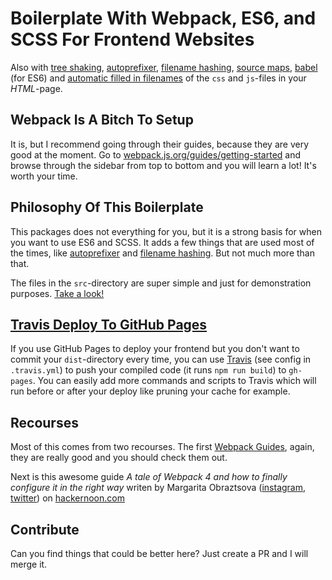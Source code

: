 # Boilerplate With Webpack, ES6, and SCSS For Frontend Websites

Also with [tree shaking](https://webpack.js.org/guides/tree-shaking/), [autoprefixer](https://github.com/postcss/autoprefixer), [filename hashing](https://github.com/webpack-contrib/mini-css-extract-plugin#long-term-caching), [source maps](https://webpack.js.org/configuration/devtool/), [babel](https://babeljs.io/) (for ES6) and [automatic filled in filenames](https://github.com/jantimon/html-webpack-plugin) of the `css` and `js`-files in your _HTML_-page.

## Webpack Is A Bitch To Setup
It is, but I recommend going through their guides, because they are very good at the moment. Go to [webpack.js.org/guides/getting-started](https://webpack.js.org/guides/getting-started) and browse through the sidebar from top to bottom and you will learn a lot! It's worth your time.

## Philosophy Of This Boilerplate
This packages does not everything for you, but it is a strong basis for when you want to use ES6 and SCSS. It adds a few things that are used most of the times, like [autoprefixer](https://github.com/postcss/autoprefixer) and [filename hashing](https://github.com/webpack-contrib/mini-css-extract-plugin#long-term-caching). But not much more than that.

The files in the `src`-directory are super simple and just for demonstration purposes. [Take a look!](/src)

## [Travis Deploy To GitHub Pages](https://docs.travis-ci.com/user/deployment/pages/)
If you use GitHub Pages to deploy your frontend but you don't want to commit your `dist`-directory every time, you can use [Travis](https://docs.travis-ci.com/user/deployment/pages/) (see config in `.travis.yml`) to push your compiled code (it runs `npm run build`) to `gh-pages`. You can easily add more commands and scripts to Travis which will run before or after your deploy like pruning your cache for example.

## Recourses
Most of this comes from two recourses. The first [Webpack Guides](https://webpack.js.org/guides), again, they are really good and you should check them out.

Next is this awesome guide _A tale of Webpack 4 and how to finally configure it in the right way_ writen by Margarita Obraztsova ([instagram](https://www.instagram.com/riittagirl), [twitter](https://twitter.com/riittagirl)) on [hackernoon.com](https://hackernoon.com/a-tale-of-webpack-4-and-how-to-finally-configure-it-in-the-right-way-4e94c8e7e5c1)

## Contribute
Can you find things that could be better here? Just create a PR and I will merge it.
